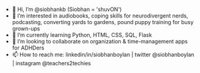 - 👋 Hi, I’m @siobhankb (Siobhan = 'shuvON')
- 👀 I’m interested in audiobooks, coping skills for  neurodivergent nerds, podcasting, converting yards to gardens, pound puppy training for busy grown-ups
- 🌱 I’m currently learning Python, HTML, CSS, SQL, Flask
- 💞️ I’m looking to collaborate on organization & time-management apps for ADHDers
- 📫 How to reach me: linkedin/in/siobhanboylan | twitter @siobhanboylan | instagram @teachers2techies

<!---
siobhankb/siobhankb is a ✨ special ✨ repository because its `README.md` (this file) appears on your GitHub profile.
You can click the Preview link to take a look at your changes.
--->
